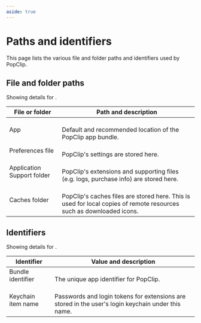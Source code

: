 ```yaml
---
aside: true
---
```


<script setup lang="ts">
import EditionSwitcher from "/src/EditionSwitcher.vue";
import Ed from "/src/Ed.vue";
</script>

# Paths and identifiers

This page lists the various file and folder paths and identifiers used by
PopClip.

<EditionSwitcher />

## File and folder paths

Showing details for <b><Ed /></b>.

| File or folder             | Path and description                                                                                                                                                                                                                    |
| -------------------------- | --------------------------------------------------------------------------------------------------------------------------------------------------------------------------------------------------------------------------------------- |
| App                        | <Ed code base="/Applications/PopClip.app" setapp="/Applications/Setapp/PopClip.app" /><br>Default and recommended location of the PopClip app bundle.                                                                                   |
| Preferences file           | <Ed code base="~/Library/Preferences/com.pilotmoon.popclip.plist" setapp="~/Library/Preferences/com.pilotmoon.popclip-setapp.plist" /><br>PopClip's settings are stored here.                                                           |
| Application Support folder | <Ed code base="~/Library/Application Support/PopClip" setapp="~/Library/Application Support/com.pilotmoon.popclip-setapp" /><br> PopClip's extensions and supporting files (e.g. logs, purchase info) are stored here.                  |
| Caches folder              | <Ed code base="~/Library/Caches/com.pilotmoon.popclip" setapp="~/Library/Caches/com.pilotmoon.popclip-setapp" /><br>PopClip's caches files are stored here. This is used for local copies of remote resources such as downloaded icons. |

## Identifiers

Showing details for <b><Ed /></b>.

| Identifier         | Value and description                                                                                                                                                          |
| ------------------ | ------------------------------------------------------------------------------------------------------------------------------------------------------------------------------ |
| Bundle identifier  | <Ed code base="com.pilotmoon.popclip" setapp="com.pilotmoon.popclip-setapp" /><br>The unique app identifier for PopClip.                                                       |
| Keychain item name | <Ed code base="PopClip Extension" setapp="PopClip Extension (Setapp)" /><br>Passwords and login tokens for extensions are stored in the user's login keychain under this name. |
